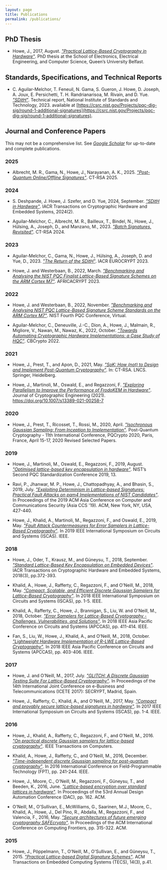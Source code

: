 ```yaml
---
layout: page
title: Publications
permalink: /publications/
---
```


## PhD Thesis
*	Howe, J., 2017, August. [*"Practical Lattice-Based Cryptography in Hardware"*](files/thesis.pdf). PhD thesis at the School of Electronics, Electrical Engineering, and Computer Science, Queen’s University Belfast.

## Standards, Specifications, and Technical Reports
* C. Aguilar-Melchor, T. Feneuil, N. Gama, S. Gueron, J. Howe, D. Joseph, A. Joux, E. Persichetti, T. H. Randrianarisoa, M. Rivain, and D. Yue. [*"SDitH"*](https://sdith.org/). Technical report, National Institute of Standards and Technology, 2023. available at [https://csrc.nist.gov/Projects/pqc-dig-sig/round-1-additional-signatures](https://csrc.nist.gov/Projects/pqc-dig-sig/round-1-additional-signatures).

## Journal and Conference Papers
This may not be a comprehensive list.
See [*Google Scholar*](https://scholar.google.co.uk/citations?user=LItUNn4AAAAJ&hl=en) for up-to-date and complete publications.

### 2025
* Albrecht, M. R., Gama, N., Howe, J., Narayanan, A. K., 2025. [*"Post-Quantum Online/Offline Signatures"*](https://eprint.iacr.org/2025/117.pdf). CT-RSA 2025.

### 2024
* S. Deshpande, J. Howe, J. Szefer, and D. Yue, 2024, September. [*"SDitH in Hardware"*](https://eprint.iacr.org/2024/069). IACR Transactions on Cryptographic Hardware and Embedded Systems, 2024(2).

* Aguilar-Melchor, C., Albrecht, M. R., Bailleux, T., Bindel, N., Howe, J., Hülsing, A., Joseph, D., and Manzano, M., 2023. [*"Batch Signatures, Revisited"*](https://eprint.iacr.org/2023/492.pdf). CT-RSA 2024.

### 2023

* Aguilar-Melchor, C., Gama, N., Howe, J., Hülsing, A., Joseph, D. and Yue, D., 2023. [*"The Return of the SDitH"*](https://eprint.iacr.org/2022/1645.pdf). IACR EUROCRYPT 2023.

* Howe, J. and Westerbaan, B., 2022, March. [*"Benchmarking and Analysing the NIST PQC Finalist Lattice-Based Signature Schemes on the ARM Cortex M7"*](https://eprint.iacr.org/2022/405.pdf). AFRICACRYPT 2023.

### 2022

* Howe, J. and Westerbaan, B., 2022, November. [*"Benchmarking and Analysing NIST PQC Lattice-Based Signature Scheme Standards on the ARM Cortex M7"*](https://csrc.nist.gov/csrc/media/Events/2022/fourth-pqc-standardization-conference/documents/papers/benchmarking-and-analysiing-nist-pqc-lattice-based-pqc2022.pdf). NIST Fourth PQC Conference, Virtual.

* Aguilar-Melchor, C., Deneuville, J.-C., Dion, A., Howe, J., Malmain, R., Migliore, V., Nawan, M., Nawaz, K., 2022, October. [*"Towards Automating Cryptographic Hardware Implementations: a Case Study of HQC"*](https://eprint.iacr.org/2022/1425.pdf). CBCrypto 2022.

### 2021
* Howe, J., Prest, T., and Apon, D., 2021, May. [*"SoK: How (not) to Design and Implement Post-Quantum Cryptography"*](https://eprint.iacr.org/2021/462.pdf). In: CT-RSA. LNCS. Springer, Heidelberg.

* Howe, J., Martinoli, M., Oswald, E., and Regazzoni, F. [*"Exploring Parallelism to Improve the Performance of FrodoKEM in Hardware"*](files/Howe2021_Article_ExploringParallelismToImproveT.pdf). Journal of Cryptographic Engineering (2021). https://doi.org/10.1007/s13389-021-00258-7

### 2020
* Howe, J., Prest, T., Ricosset, T., Rossi, M., 2020, April. [*"Isochronous Gaussian Sampling: From Inception to Implementation"*](https://eprint.iacr.org/2019/1411.pdf). Post-Quantum Cryptography - 11th International Conference, PQCrypto 2020, Paris, France, April 15-17, 2020 Revised Selected Papers.

### 2019
* Howe, J., Martinoli, M., Oswald, E., Regazzoni, F., 2019, August. [*"Optimised lattice-based key encapsulation in hardware"*](https://csrc.nist.gov/CSRC/media/Events/Second-PQC-Standardization-Conference/documents/accepted-papers/howe-optimised-lattice-based.pdf). NIST’s Second PQC Standardization Conference 2019, 13.

* Ravi, P., Jhanwar, M. P., Howe, J., Chattopadhyay, A., and Bhasin, S., 2019, July. [*"Exploiting Determinism in Lattice-based Signatures: Practical Fault Attacks on pqm4 Implementations of NIST Candidates"*](https://eprint.iacr.org/2019/769.pdf). In Proceedings of the 2019 ACM Asia Conference on Computer and Communications Security (Asia CCS '19). ACM, New York, NY, USA, 427-440.

* Howe, J., Khalid, A., Martinoli, M., Regazzoni, F., and Oswald, E., 2019, May. [*"Fault Attack Countermeasures for Error Samplers in Lattice-Based Cryptography"*](https://eprint.iacr.org/2019/206.pdf). In 2019 IEEE International Symposium on Circuits and Systems (ISCAS). IEEE.

### 2018
*	Howe, J., Oder, T., Krausz, M., and Güneysu, T., 2018, September. [*"Standard Lattice-Based Key Encapsulation on Embedded Devices"*](https://tches.iacr.org/index.php/TCHES/article/view/7279). IACR Transactions on Cryptographic Hardware and Embedded Systems, 2018(3), pp.372-393.

*	Khalid, A., Howe, J., Rafferty, C., Regazzoni, F., and O'Neill, M., 2018, May. [*"Compact, Scalable, and Efficient Discrete Gaussian Samplers for Lattice-Based Cryptography"*](https://eprint.iacr.org/2018/265.pdf). In 2018 IEEE International Symposium on Circuits and Systems (ISCAS), pp. 1-5. IEEE.

* Khalid, A., Rafferty, C., Howe, J., Brannigan, S., Liu, W. and O'Neill, M., 2018, October. [*"Error Samplers for Lattice-Based Cryptography - Challenges, Vulnerabilities, and Solutions"*](https://ieeexplore.ieee.org/document/8605725). In 2018 IEEE Asia Pacific Conference on Circuits and Systems (APCCAS), pp. 411-414. IEEE.

* Fan, S., Liu, W., Howe, J., Khalid, A., and O'Neill, M., 2018, October. [*"Lightweight Hardware Implementation of R-LWE Lattice-Based Cryptography"*](https://ieeexplore.ieee.org/abstract/document/8605630). In 2018 IEEE Asia Pacific Conference on Circuits and Systems (APCCAS), pp. 403-406. IEEE.

### 2017
*	Howe, J. and O’Neill, M., 2017, July. [*"GLITCH: A Discrete Gaussian Testing Suite For Lattice-Based Cryptography"*](https://eprint.iacr.org/2017/438). In Proceedings of the 14th International Joint Conference on e-Business and Telecommunications (ICETE 2017): SECRYPT, Madrid, Spain.

*	Howe, J., Rafferty, C., Khalid, A., and O'Neill, M., 2017, May. [*"Compact and provably secure lattice-based signatures in hardware"*](https://ieeexplore.ieee.org/abstract/document/8050566/). In 2017 IEEE International Symposium on Circuits and Systems (ISCAS), pp. 1-4. IEEE.

### 2016
*	Howe, J., Khalid, A., Rafferty, C., Regazzoni, F., and O'Neill, M., 2016. [*"On practical discrete Gaussian samplers for lattice-based cryptography"*](https://ieeexplore.ieee.org/abstract/document/7792671/). IEEE Transactions on Computers.

*	Khalid, A., Howe, J., Rafferty, C., and O'Neill, M., 2016, December. [*"Time-independent discrete Gaussian sampling for post-quantum cryptography"*](https://ieeexplore.ieee.org/abstract/document/7929543/). In 2016 International Conference on Field-Programmable Technology (FPT), pp. 241-244. IEEE.

*	Howe, J., Moore, C., O'Neill, M., Regazzoni, F., Güneysu, T., and Beeden, K., 2016, June. [*"Lattice-based encryption over standard lattices in hardware"*](https://dl.acm.org/citation.cfm?id=2898037). In Proceedings of the 53rd Annual Design Automation Conference (DAC), pp. 162. ACM.

*	O'Neill, M., O'Sullivan, E., McWilliams, G., Saarinen, M.J., Moore, C., Khalid, A., Howe, J., Del Pino, R., Abdalla, M., Regazzoni, F., and Valencia, F., 2016, May. [*"Secure architectures of future emerging cryptography SAFEcrypto"*](https://dl.acm.org/citation.cfm?id=2907756). In Proceedings of the ACM International Conference on Computing Frontiers, pp. 315-322. ACM.

### 2015

*	Howe, J., Pöppelmann, T., O'Neill, M., O'Sullivan, E., and Güneysu, T., 2015. [*"Practical Lattice-based Digital Signature Schemes"*](https://dl.acm.org/citation.cfm?id=2724713). ACM Transactions on Embedded Computing Systems (TECS), 14(3), p.41.

